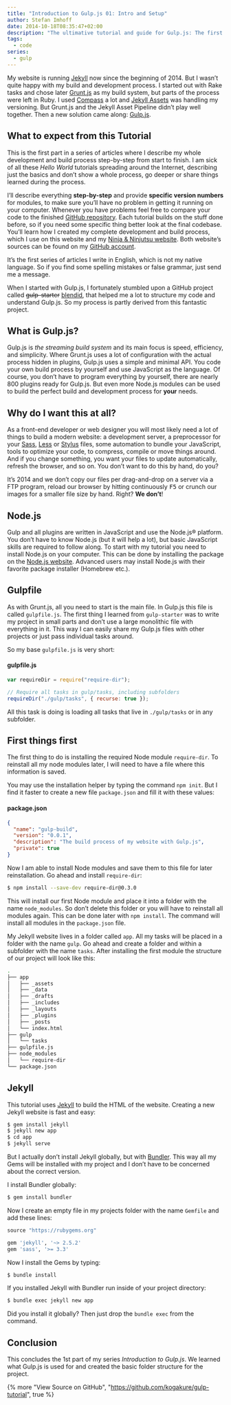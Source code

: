 ```yaml
---
title: "Introduction to Gulp.js 01: Intro and Setup"
author: Stefan Imhoff
date: 2014-10-18T08:35:47+02:00
description: "The ultimative tutorial and guide for Gulp.js: The first part of my series on Gulp.js. What is Gulp.js? Why to use it? And how to install Gulp and Jekyll."
tags:
  - code
series:
  - gulp
---
```


My website is running [Jekyll](https://jekyllrb.com/) now since the beginning of 2014. But I wasn’t quite happy with my build and development process. I started out with Rake tasks and chose later [Grunt.js](https://gruntjs.com/) as my build system, but parts of the process were left in Ruby. I used [Compass](http://compass-style.org/) a lot and [Jekyll Assets](http://ixti.net/jekyll-assets/) was handling my versioning. But Grunt.js and the Jekyll Asset Pipeline didn’t play well together. Then a new solution came along: [Gulp.js](https://gulpjs.com/).

## What to expect from this Tutorial

This is the first part in a series of articles where I describe my whole development and build process step-by-step from start to finish. I am sick of all these _Hello World_ tutorials spreading around the Internet, describing just the basics and don’t show a whole process, go deeper or share things learned during the process.

I’ll describe everything **step-by-step** and provide **specific version numbers** for modules, to make sure you’ll have no problem in getting it running on your computer. Whenever you have problems feel free to compare your code to the finished [GitHub repository](https://github.com/kogakure/gulp-tutorial). Each tutorial builds on the stuff done before, so if you need some specific thing better look at the final codebase. You’ll learn how I created my complete development and build process, which I use on this website and my [Ninja & Ninjutsu website](https://www.kogakure.de). Both website’s sources can be found on my [GitHub account](https://github.com/kogakure).

It’s the first series of articles I write in English, which is not my native language. So if you find some spelling mistakes or false grammar, just send me a message.

When I started with Gulp.js, I fortunately stumbled upon a GitHub project called <del>gulp-starter</del> <ins>[blendid](https://github.com/vigetlabs/blendid)</ins>, that helped me a lot to structure my code and understand Gulp.js. So my process is partly derived from this fantastic project.

## What is Gulp.js?

Gulp.js is _the streaming build system_ and its main focus is speed, efficiency, and simplicity. Where Grunt.js uses a lot of configuration with the actual process hidden in plugins, Gulp.js uses a simple and minimal API. You code your own build process by yourself and use JavaScript as the language. Of course, you don’t have to program everything by yourself, there are nearly 800 plugins ready for Gulp.js. But even more Node.js modules can be used to build the perfect build and development process for **your** needs.

## Why do I want this at all?

As a front-end developer or web designer you will most likely need a lot of things to build a modern website: a development server, a preprocessor for your [Sass](http://sass-lang.com/), [Less](http://lesscss.org/) or [Stylus](http://learnboost.github.io/stylus/) files, some automation to bundle your JavaScript, tools to optimize your code, to compress, compile or move things around. And if you change something, you want your files to update automatically, refresh the browser, and so on. You don’t want to do this by hand, do you?

It’s 2014 and we don’t copy our files per drag-and-drop on a server via a FTP program, reload our browser by hitting continuously <kbd>F5</kbd> or crunch our images for a smaller file size by hand. Right? **We don’t**!

## Node.js

Gulp and all plugins are written in JavaScript and use the Node.js® platform. You don’t have to know Node.js (but it will help a lot), but basic JavaScript skills are required to follow along. To start with my tutorial you need to install Node.js on your computer. This can be done by installing the package on the [Node.js website](https://nodejs.org/). Advanced users may install Node.js with their favorite package installer (Homebrew etc.).

## Gulpfile

As with Grunt.js, all you need to start is the main file. In Gulp.js this file is called `gulpfile.js`. The first thing I learned from `gulp-starter` was to write my project in small parts and don’t use a large monolithic file with everything in it. This way I can easily share my Gulp.js files with other projects or just pass individual tasks around.

So my base `gulpfile.js` is very short:

#### gulpfile.js

```javascript
var requireDir = require("require-dir");

// Require all tasks in gulp/tasks, including subfolders
requireDir("./gulp/tasks", { recurse: true });
```

All this task is doing is loading all tasks that live in `./gulp/tasks` or in any subfolder.

## First things first

The first thing to do is installing the required Node module `require-dir`. To reinstall all my node modules later, I will need to have a file where this information is saved.

You may use the installation helper by typing the command `npm init`. But I find it faster to create a new file `package.json` and fill it with these values:

#### package.json

```json
{
  "name": "gulp-build",
  "version": "0.0.1",
  "description": "The build process of my website with Gulp.js",
  "private": true
}
```

Now I am able to install Node modules and save them to this file for later reinstallation. Go ahead and install `require-dir`:

```bash
$ npm install --save-dev require-dir@0.3.0
```

This will install our first Node module and place it into a folder with the name `node_modules`. So don’t delete this folder or you will have to reinstall all modules again. This can be done later with `npm install`. The command will install all modules in the `package.json` file.

My Jekyll website lives in a folder called `app`. All my tasks will be placed in a folder with the name `gulp`. Go ahead and create a folder and within a subfolder with the name `tasks`. After installing the first module the structure of our project will look like this:

```bash
.
├── app
│   ├── _assets
│   ├── _data
│   ├── _drafts
│   ├── _includes
│   ├── _layouts
│   ├── _plugins
│   ├── _posts
│   └── index.html
├── gulp
│   └── tasks
├── gulpfile.js
├── node_modules
│   └── require-dir
└── package.json
```

## Jekyll

This tutorial uses [Jekyll](https://jekyllrb.com/) to build the HTML of the website. Creating a new Jekyll website is fast and easy:

```bash
$ gem install jekyll
$ jekyll new app
$ cd app
$ jekyll serve
```

But I actually don’t install Jekyll globally, but with [Bundler](https://bundler.io/). This way all my Gems will be installed with my project and I don’t have to be concerned about the correct version.

I install Bundler globally:

```bash
$ gem install bundler
```

Now I create an empty file in my projects folder with the name `Gemfile` and add these lines:

```ruby
source "https://rubygems.org"

gem 'jekyll', '~> 2.5.2'
gem 'sass', '>= 3.3'
```

Now I install the Gems by typing:

```bash
$ bundle install
```

If you installed Jekyll with Bundler run inside of your project directory:

```bash
$ bundle exec jekyll new app
```

Did you install it globally? Then just drop the `bundle exec` from the command.

## Conclusion

This concludes the 1st part of my series _Introduction to Gulp.js_. We learned what Gulp.js is used for and created the basic folder structure for the project.

{% more "View Source on GitHub", "https://github.com/kogakure/gulp-tutorial", true %}
